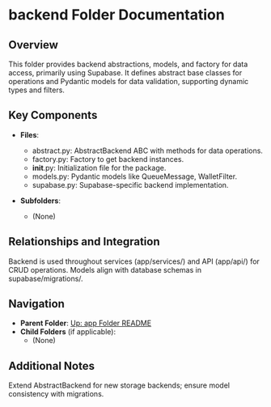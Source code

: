 # backend Folder Documentation

## Overview
This folder provides backend abstractions, models, and factory for data access, primarily using Supabase. It defines abstract base classes for operations and Pydantic models for data validation, supporting dynamic types and filters.

## Key Components
- **Files**:
  - abstract.py: AbstractBackend ABC with methods for data operations.
  - factory.py: Factory to get backend instances.
  - __init__.py: Initialization file for the package.
  - models.py: Pydantic models like QueueMessage, WalletFilter.
  - supabase.py: Supabase-specific backend implementation.

- **Subfolders**:
  - (None)

## Relationships and Integration
Backend is used throughout services (app/services/) and API (app/api/) for CRUD operations. Models align with database schemas in supabase/migrations/.

## Navigation
- **Parent Folder**: [Up: app Folder README](../README.md)
- **Child Folders** (if applicable): 
  - (None)

## Additional Notes
Extend AbstractBackend for new storage backends; ensure model consistency with migrations.
